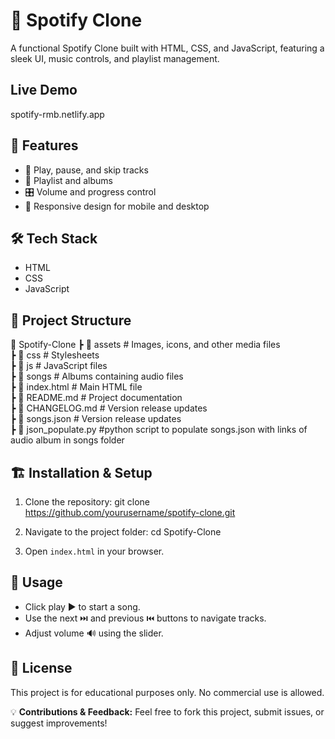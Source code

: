 # 🎵 Spotify Clone
A functional Spotify Clone built with HTML, CSS, and JavaScript, featuring a sleek UI, music controls, and playlist management.

## Live Demo
spotify-rmb.netlify.app

## 🚀 Features
- 🎼 Play, pause, and skip tracks
- 📜 Playlist and albums
- 🎛️ Volume and progress control
- 📱 Responsive design for mobile and desktop

## 🛠️ Tech Stack
- HTML
- CSS
- JavaScript

## 📂 Project Structure
📂 Spotify-Clone
 ┣ 📂 assets  # Images, icons, and other media files<br>
 ┣ 📂 css     # Stylesheets<br>
 ┣ 📂 js      # JavaScript files<br>
 ┣ 📂 songs   # Albums containing audio files<br>
 ┣ 📜 index.html    # Main HTML file<br>
 ┣ 📜 README.md     # Project documentation<br>
 ┣ 📜 CHANGELOG.md  # Version release updates<br>
 ┣ 📜 songs.json    # Version release updates<br>
 ┣ 📜 json_populate.py  #python script to populate songs.json with 
                        links of audio album in songs folder


## 🏗️ Installation & Setup
1. Clone the repository:
   git clone https://github.com/yourusername/spotify-clone.git

2. Navigate to the project folder:
   cd Spotify-Clone

3. Open `index.html` in your browser.

## 📌 Usage
- Click play ▶️ to start a song.
- Use the next ⏭️ and previous ⏮️ buttons to navigate tracks.
- Adjust volume 🔊 using the slider.

## 📜 License
This project is for educational purposes only. No commercial use is allowed.

💡 **Contributions & Feedback:** Feel free to fork this project, submit issues, or suggest improvements!
